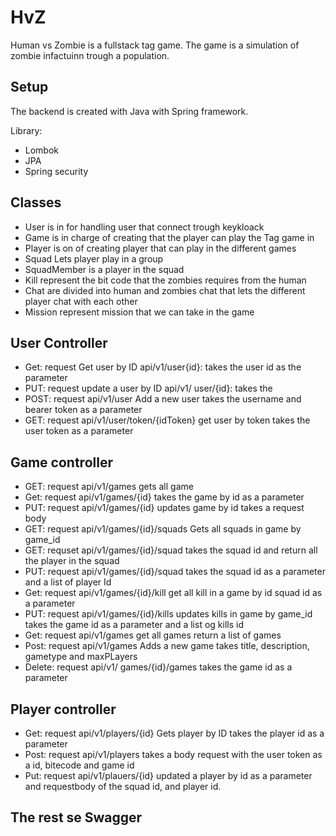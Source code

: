 # HvZ 


Human vs Zombie is a fullstack tag game. The game is a simulation of zombie infactuinn trough a population.


## Setup 

The backend is created with Java with Spring framework.

Library: 

- Lombok
- JPA
- Spring security 

## Classes

* User is in for handling user that connect trough keykloack 
* Game is in charge of creating that the player can play the Tag game in 
* Player is on of creating player that can play in the different games
* Squad Lets player play in a group 
* SquadMember is a player in the squad
* Kill represent the bit code that the zombies requires from the human
* Chat are divided into human and zombies chat that lets the different player chat with each other
* Mission represent mission that we can take in the game



## User Controller

- Get: request Get user by ID api/v1/user{id}: takes the user id as the parameter
- PUT: request update a user by ID  api/v1/ user/{id}: takes the 
- POST: request api/v1/user Add a new user takes the username and bearer token as a parameter
- GET: request api/v1/user/token/{idToken} get user by token takes the user token as a parameter

## Game controller

- GET: request api/v1/games gets all game 
- Get: request api/v1/games/{id}  takes the game by id as a parameter
- PUT: request api/v1/games/{id} updates game by id takes a request body 
- GET: request api/v1/games/{id}/squads Gets all squads in game by game_id 
- GET: requset api/v1/games/{id}/squad takes the  squad id and return all the player in the squad
- PUT: request api/v1/games/{id}/squad takes the squad id as a parameter and a list of player Id 
- Get: request api/v1/games/{id}/kill get all kill in a game by id squad id as a parameter
- PUT: request api/v1/games/{id}/kills updates kills in game by game_id takes the game id as a parameter and a list og kills id
- Get: request api/v1/games get all games return a list of games
- Post: request api/v1/games Adds a new game takes title, description, gametype and maxPLayers 
- Delete: request api/v1/ games/{id}/games takes the game id as a parameter

## Player controller
- Get: request api/v1/players/{id} Gets player by ID takes the player id as a parameter
- Post: request api/v1/players takes a body request with the user token as a id, bitecode and game id 
- Put: request api/v1/plauers/{id} updated a player by id as a parameter and requestbody of the squad id, and player id.

## The rest se Swagger 


